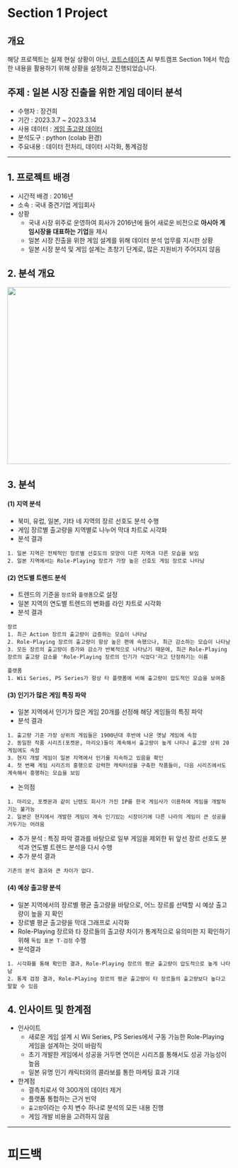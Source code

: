 # Section 1 Project

## 개요
해당 프로젝트는 실제 현실 상황이 아닌, [코트스테이츠](https://github.com/codestates) AI 부트캠프 Section 1에서 학습한 내용을 활용하기 위해 상황을 설정하고 진행되었습니다.

## 주제 : 일본 시장 진출을 위한 게임 데이터 분석
* 수행자 : 장건희
* 기간 : 2023.3.7 ~ 2023.3.14
* 사용 데이터 : [게임 출고량 데이터](https://ds-lecture-data.s3.ap-northeast-2.amazonaws.com/datasets/vgames2.csv)
* 분석도구 : python (colab 환경)
* 주요내용 : 데이터 전처리, 데이터 시각화, 통계검정
* * *

## 1. 프로젝트 배경
- 시간적 배경 : 2016년
- 소속 : 국내 중견기업 게임회사 
- 상황
  - 국내 시장 위주로 운영하여 회사가 2016년에 들어 새로운 비전으로 **아시아 게임시장을 대표하는 기업**을 제시
  - 일본 시장 진출을 위한 게임 설계를 위해 데이터 분석 업무를 지시한 상황
  - 일본 시장 분석 및 게임 설계는 초창기 단계로, 많은 지원비가 주어지지 않음



## 2. 분석 개요
<p align="center"><img src = https://i.imgur.com/NNjrbut.png width="1000" height="400"/> 

  
## 3. 분석

#### (1) 지역 분석
- 북미, 유럽, 일본, 기타 네 지역의 장르 선호도 분석 수행
- 게임 장르별 출고량을 지역별로 나누어 막대 차트로 시각화
- 분석 결과
```
1. 일본 지역은 전체적인 장르별 선호도의 모양이 다른 지역과 다른 모습을 보임
2. 일본 지역에서는 Role-Playing 장르가 가장 높은 선호도 게임 장르로 나타남
```

#### (2) 연도별 트렌드 분석
- 트렌드의 기준을 `장르`와 `플랫폼`으로 설정
- 일본 지역의 연도별 트렌드의 변화를 라인 차트로 시각화
- 분석 결과
```
장르 
1. 최근 Action 장르의 출고량이 급증하는 모습이 나타남 
2. Role-Playing 장르의 출고량이 항상 높은 편에 속했으나, 최근 감소하는 모습이 나타남
3. 모든 장르의 출고량이 증가와 감소가 반복적으로 나타났기 때문에, 최근 Role-Playing 장르의 출고량 감소를 'Role-Playing 장르의 인기가 식었다'라고 단정하기는 이름
  
플랫폼
1. Wii Series, PS Series가 항상 타 플랫폼에 비해 출고량이 압도적인 모습을 보여줌
```
#### (3) 인기가 많은 게임 특징 파악
- 일본 지역에서 인기가 많은 게임 20개를 선정해 해당 게임들의 특징 파악
- 분석 결과
```
1. 출고량 기준 가장 상위의 게임들은 1900년대 후반에 나온 옛날 게임에 속함
2. 동일한 작품 시리즈(포켓몬, 마리오)들이 계속해서 출고량이 높게 나타나 출고량 상위 20 게임에도 속함
3. 현지 개발 게임이 일본 지역에서 인기를 지속하고 있음을 확인 
4. 첫 번째 게임 시리즈의 흥행으로 강력한 캐릭터성을 구축한 작품들이, 다음 시리즈에서도 계속해서 흥행하는 모습을 보임
```
- 논의점
```
1. 마리오, 포켓몬과 같이 닌텐도 회사가 가진 IP를 한국 게임사가 이용하여 게임을 개발하기는 불가능
2. 일본은 현지에서 개발한 게임이 계속 인기있는 시장이기에 다른 나라의 게임이 큰 성공을 거두기는 어려움
```
- 추가 분석 : 특징 파악 결과를 바탕으로 일부 게임을 제외한 뒤 앞선 장르 선호도 분석과 연도별 트렌드 분석을 다시 수행
- 추가 분석 결과
```
기존의 분석 결과와 큰 차이가 없다.
```
#### (4) 예상 출고량 분석
- 일본 지역에서의 장르별 평균 출고량을 바탕으로, 어느 장르를 선택할 시 예상 출고량이 높을 지 확인
- 장르별 평균 출고량을 막대 그래프로 시각화
- Role-Playing 장르와 타 장르들의 출고량 차이가 통계적으로 유의미한 지 확인하기 위해 `독립 표본 T-검정` 수행
- 분석결과
```
1. 시각화를 통해 확인한 결과, Role-Playing 장르의 평균 출고량이 압도적으로 높게 나타남
2. 통계 검정 결과, Role-Playing 장르의 평균 출고량이 타 장르들의 출고량보다 높다고 말할 수 있음
```

## 4. 인사이트 및 한계점
- 인사이트
  - 새로운 게임 설계 시 Wii Series, PS Series에서 구동 가능한 Role-Playing 게임을 설계하는 것이 바람직
  - 초기 개발한 게임에서 성공을 거두면 연이은 시리즈를 통해서도 성공 가능성이 높음
  - 일본 유명 인기 캐릭터와의 콜라보를 통한 마케팅 효과 기대
- 한계점
  - 결측치로서 약 300개의 데이터 제거
  - 플랫폼 통합하는 근거 빈약
  - `출고량`이라는 수치 변수 하나로 분석의 모든 내용 진행
  - 게임 개발 비용을 고려하지 않음

* * *
# 피드백


